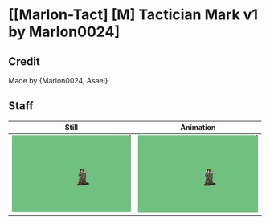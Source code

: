 # [\[Marlon-Tact\] \[M\] Tactician Mark v1 by Marlon0024]

## Credit

Made by {Marlon0024, Asael}
	
## Staff

| Still | Animation |
| :---: | :-------: |
| ![Staff still](./Staff_000.png) | ![Staff animation](./Staff.gif) |
